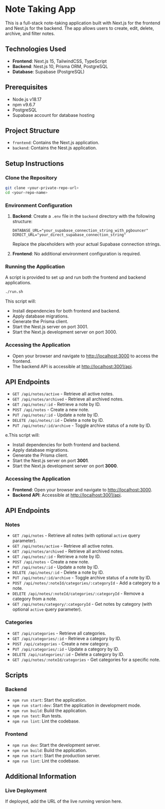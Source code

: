 # Note Taking App

This is a full-stack note-taking application built with Next.js for the frontend and Nest.js for the backend. The app allows users to create, edit, delete, archive, and filter notes.

## Technologies Used

- **Frontend**: Next.js 15, TailwindCSS, TypeScript
- **Backend**: Nest.js 10, Prisma ORM, PostgreSQL
- **Database**: Supabase (PostgreSQL)

## Prerequisites

- Node.js v18.17
- npm v9.6.7
- PostgreSQL
- Supabase account for database hosting

## Project Structure

- `frontend`: Contains the Next.js application.
- `backend`: Contains the Nest.js application.

## Setup Instructions

### Clone the Repository

```bash
git clone <your-private-repo-url>
cd <your-repo-name>
```

### Environment Configuration

1. **Backend**: Create a `.env` file in the `backend` directory with the following structure:

    ```
    DATABASE_URL="your_supabase_connection_string_with_pgbouncer"
    DIRECT_URL="your_direct_supabase_connection_string"
    ```

   Replace the placeholders with your actual Supabase connection strings.

2. **Frontend**: No additional environment configuration is required.

### Running the Application

A script is provided to set up and run both the frontend and backend applications.

```bash
./run.sh
```

This script will:

- Install dependencies for both frontend and backend.
- Apply database migrations.
- Generate the Prisma client.
- Start the Nest.js server on port 3001.
- Start the Next.js development server on port 3000.

### Accessing the Application

- Open your browser and navigate to [http://localhost:3000](http://localhost:3000) to access the frontend.
- The backend API is accessible at [http://localhost:3001/api](http://localhost:3001/api).

## API Endpoints

- `GET /api/notes/active` - Retrieve all active notes.
- `GET /api/notes/archived` - Retrieve all archived notes.
- `GET /api/notes/:id` - Retrieve a note by ID.
- `POST /api/notes` - Create a new note.
- `PUT /api/notes/:id` - Update a note by ID.
- `DELETE /api/notes/:id` - Delete a note by ID.
- `PUT /api/notes/:id/archive` - Toggle archive status of a note by ID.

e.This script will:

- Install dependencies for both frontend and backend.
- Apply database migrations.
- Generate the Prisma client.
- Start the Nest.js server on port **3001**.
- Start the Next.js development server on port **3000**.

### Accessing the Application

- **Frontend**: Open your browser and navigate to [http://localhost:3000](http://localhost:3000).
- **Backend API**: Accessible at [http://localhost:3001/api](http://localhost:3001/api).

## API Endpoints

### Notes

- `GET /api/notes` - Retrieve all notes (with optional `active` query parameter).
- `GET /api/notes/active` - Retrieve all active notes.
- `GET /api/notes/archived` - Retrieve all archived notes.
- `GET /api/notes/:id` - Retrieve a note by ID.
- `POST /api/notes` - Create a new note.
- `PUT /api/notes/:id` - Update a note by ID.
- `DELETE /api/notes/:id` - Delete a note by ID.
- `PUT /api/notes/:id/archive` - Toggle archive status of a note by ID.
- `POST /api/notes/:noteId/categories/:categoryId` - Add a category to a note.
- `DELETE /api/notes/:noteId/categories/:categoryId` - Remove a category from a note.
- `GET /api/notes/category/:categoryId` - Get notes by category (with optional `active` query parameter).

### Categories

- `GET /api/categories` - Retrieve all categories.
- `GET /api/categories/:id` - Retrieve a category by ID.
- `POST /api/categories` - Create a new category.
- `PUT /api/categories/:id` - Update a category by ID.
- `DELETE /api/categories/:id` - Delete a category by ID.
- `GET /api/notes/:noteId/categories` - Get categories for a specific note.

## Scripts

### Backend

- `npm run start`: Start the application.
- `npm run start:dev`: Start the application in development mode.
- `npm run build`: Build the application.
- `npm run test`: Run tests.
- `npm run lint`: Lint the codebase.

### Frontend

- `npm run dev`: Start the development server.
- `npm run build`: Build the application.
- `npm run start`: Start the production server.
- `npm run lint`: Lint the codebase.

## Additional Information

### Live Deployment

If deployed, add the URL of the live running version here.
